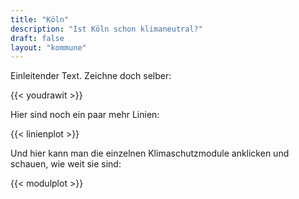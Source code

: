 ```yaml
---
title: "Köln"
description: "Ist Köln schon klimaneutral?"
draft: false
layout: "kommune"
---
```


Einleitender Text.
Zeichne doch selber:

{{< youdrawit >}}

Hier sind noch ein paar mehr Linien:

{{< linienplot >}}

Und hier kann man die einzelnen Klimaschutzmodule anklicken und schauen, wie weit sie sind:

{{< modulplot >}}


